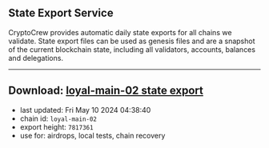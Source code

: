 ## State Export Service
CryptoCrew provides automatic daily state exports for all chains we validate. State export files can be used as genesis files and are a snapshot of the current blockchain state, including all validators, accounts, balances and delegations.

---
**Download: [loyal-main-02 state export](https://dl-eu2.ccvalidators.com/SERVICE/loyal/loyal-main-02_export_7817361.json)**
---

- last updated: Fri May 10 2024 04:38:40
- chain id: `loyal-main-02`
- export height: `7817361`
- use for: airdrops, local tests, chain recovery
